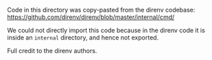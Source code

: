 Code in this directory was copy-pasted from the direnv codebase:
https://github.com/direnv/direnv/blob/master/internal/cmd/

We could not directly import this code because in the direnv
code it is inside an `internal` directory, and hence not
exported.

Full credit to the direnv authors.

